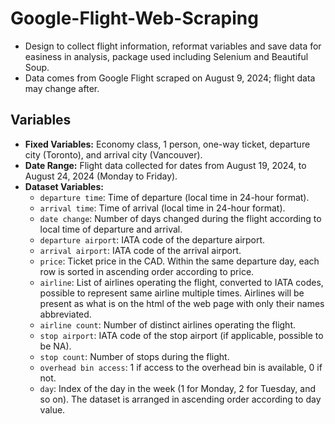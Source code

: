 # Google-Flight-Web-Scraping

- Design to collect flight information, reformat variables and save data for easiness in analysis, package used 
including Selenium and Beautiful Soup.
- Data comes from Google Flight scraped on August 9, 2024; flight data may change after.

## Variables

- **Fixed Variables:** Economy class, 1 person, one-way ticket, departure city (Toronto), and arrival city (Vancouver).
- **Date Range:** Flight data collected for dates from August 19, 2024, to August 24, 2024 (Monday to Friday).
- **Dataset Variables:**
  - `departure time`: Time of departure (local time in 24-hour format).
  - `arrival time`: Time of arrival (local time in 24-hour format).
  - `date change`: Number of days changed during the flight according to local time of departure and arrival.
  - `departure airport`: IATA code of the departure airport.
  - `arrival airport`: IATA code of the arrival airport.
  - `price`: Ticket price in the CAD. Within the same departure day, each row is sorted in ascending order according to price.
  - `airline`: List of airlines operating the flight, converted to IATA codes, possible to represent same airline 
multiple times. Airlines will be present as what is on the html of the web page with only their names abbreviated.
  - `airline count`: Number of distinct airlines operating the flight.
  - `stop airport`: IATA code of the stop airport (if applicable, possible to be NA).
  - `stop count`: Number of stops during the flight.
  - `overhead bin access`: 1 if access to the overhead bin is available, 0 if not.
  - `day`: Index of the day in the week (1 for Monday, 2 for Tuesday, and so on). The dataset is arranged in ascending order according to day value.


